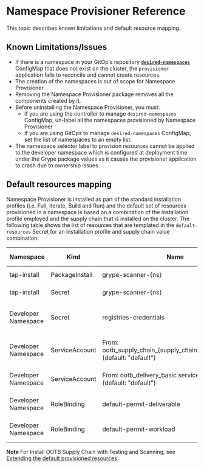 # Namespace Provisioner Reference

This topic describes known limitations and default resource mapping.
## <a id="known-limitations"></a>Known Limitations/Issues

- If there is a namespace in your GitOp's repository [**`desired-namespaces`**](about.hbs.md#desired-ns-configmap)
ConfigMap that does not exist on the cluster, the `provisioner` application fails to reconcile
and cannot create resources.
- The creation of the namespaces is out of scope for Namespace Provisioner.
- Removing the Namespace Provisioner package removes all the components created by it.
- Before uninstalling the Namespace Provisioner, you must:
  - If you are using the controller to manage `desired-namespaces` ConfigMap, un-label all the
    namespaces provisioned by Namespace Provisioner
  - If you are using GitOps to manage `desired-namespaces` ConfigMap, set the list of namespaces to an
    empty list.
- The namespace selector label to provision resources cannot be applied to the developer namespace
  which is configured at deployment time under the Grype package values as it causes the provisioner
  application to crash due to ownership issues.

## <a id="default-resources-mapping"></a>Default resources mapping

Namespace Provisioner is installed as part of the standard installation profiles
(i.e. Full, Iterate, Build and Run) and the default set of resources provisioned in a namespace is
based on a combination of the installation profile employed and the supply chain that is installed
on the cluster. The following table shows the list of resources that are templated in the
`default-resources` Secret for an installation profile and supply chain value combination:

| Namespace  | Kind | Name | supply_chain | Install Profile | Reconcile |
| ------------- | ------------- | ------------- | ------------- | ------------- | ------------- |
| tap-install  | PackageInstall | grype-scanner-{ns} | testing_scanning | full, build | Yes  |
| tap-install  | Secret | grype-scanner-{ns} | testing_scanning | full, build | Yes |
| Developer Namespace  | Secret | registries-credentials | n/a | full, iterate, build, run | Yes |
| Developer Namespace  | ServiceAccount | From: ootb_supply_chain_{supply_chain}.service_account (default: "default") | n/a | full, iterate, build, run | No |
| Developer Namespace  | ServiceAccount | From: ootb_delivery_basic.service_account (default: "default") | n/a | full, iterate, run | No  |
| Developer Namespace  | RoleBinding | default-permit-deliverable | n/a | full, iterate, run | Yes  |
| Developer Namespace  | RoleBinding | default-permit-workload | n/a | full, iterate, build | Yes  |

**Note** For Install OOTB Supply Chain with Testing and Scanning, see [Extending the default provisioned resources](how-tos.hbs.md#extending-default-resources).
